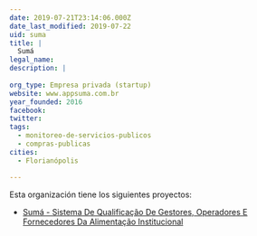 ```yaml
---
date: 2019-07-21T23:14:06.000Z
date_last_modified: 2019-07-22
uid: suma
title: |
  Sumá
legal_name: 
description: |
  
org_type: Empresa privada (startup)
website: www.appsuma.com.br
year_founded: 2016
facebook: 
twitter: 
tags:
  - monitoreo-de-servicios-publicos
  - compras-publicas
cities: 
  - Florianópolis

---
```


Esta organización tiene los siguientes proyectos:

- [Sumá - Sistema De Qualificação De Gestores, Operadores E Fornecedores Da Alimentação Institucional](/proyectos/suma-sistema-de-qualificacão-de-gestores-operadores-e-fornecedores-da-alimentacão-institucional)
